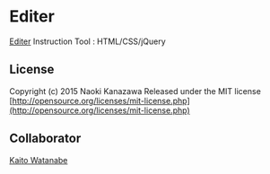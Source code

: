 # Editer
[Editer](http://editer.io/)
Instruction Tool : HTML/CSS/jQuery

## License
Copyright (c) 2015 Naoki Kanazawa
Released under the MIT license
[http://opensource.org/licenses/mit-license.php](http://opensource.org/licenses/mit-license.php)

## Collaborator
[Kaito Watanabe](https://github.com/kaitowatanabe)
